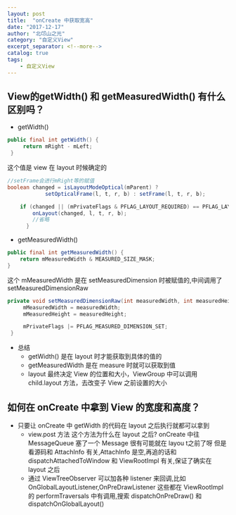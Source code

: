 ```yaml
---
layout: post
title:  "onCreate 中获取宽高"
date: "2017-12-17"
author: "北邙山之光"
category: "自定义View"
excerpt_separator: <!--more-->
catalog: true  
tags: 
    - 自定义View
---
```



## View的getWidth() 和 getMeasuredWidth() 有什么区别吗？
   + getWidth()
   ```java
   public final int getWidth() {
        return mRight - mLeft;
    }
   ```
   这个值是 view 在 layout 时候确定的
<!--more-->
   ```java
   //setFrame会进行mRight等的赋值
   boolean changed = isLayoutModeOptical(mParent) ?
               setOpticalFrame(l, t, r, b) : setFrame(l, t, r, b);

       if (changed || (mPrivateFlags & PFLAG_LAYOUT_REQUIRED) == PFLAG_LAYOUT_REQUIRED) {
           onLayout(changed, l, t, r, b);
           //省略
         }
   ```


   + getMeasuredWidth()
   ```java
   public final int getMeasuredWidth() {
       return mMeasuredWidth & MEASURED_SIZE_MASK;
   }
   ```
   这个 mMeasuredWidth 是在 setMeasuredDimension 时被赋值的,中间调用了 setMeasuredDimensionRaw
   ```java
   private void setMeasuredDimensionRaw(int measuredWidth, int measuredHeight) {
        mMeasuredWidth = measuredWidth;
        mMeasuredHeight = measuredHeight;

        mPrivateFlags |= PFLAG_MEASURED_DIMENSION_SET;
    }
   ```


   + 总结
      + getWidth() 是在 layout 时才能获取到具体的值的
      + getMeasuredWidth 是在 measure 时就可以获取到值
      + layout 最终决定 View 的位置和大小，ViewGroup 中可以调用 child.layout 方法，去改变子 View 之前设置的大小

## 如何在 onCreate 中拿到 View 的宽度和高度？
  + 只要让 onCreate 中 getWidth 的代码在 layout 之后执行就都可以拿到
    + view.post 方法
    这个方法为什么在 layout 之后? onCreate 中往 MessageQueue 塞了一个 Message 很有可能就在 layou t之前了呀
    但是看源码和 AttachInfo 有关,AttachInfo 是空,再追的话和 dispatchAttachedToWindow 和 ViewRootImpl 有关,保证了确实在 layout 之后
    + 通过 ViewTreeObserver
    可以加各种 listener 来回调,比如 OnGlobalLayoutListener,OnPreDrawListener
    这些都在 ViewRootImpl 的 performTraversals 中有调用,搜索 dispatchOnPreDraw() 和 dispatchOnGlobalLayout()

